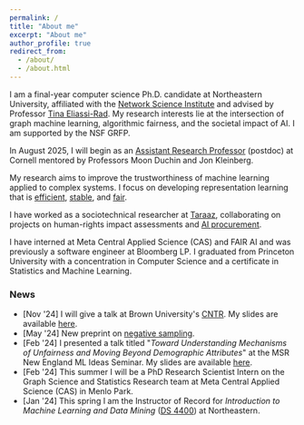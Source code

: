 ```yaml
---
permalink: /
title: "About me"
excerpt: "About me"
author_profile: true
redirect_from: 
  - /about/
  - /about.html
---
```


I am a final-year computer science Ph.D. candidate at Northeastern University, affiliated with the [Network Science Institute](https://www.networkscienceinstitute.org/) and advised by Professor [Tina Eliassi-Rad](http://eliassi.org/). 
My research interests lie at the intersection of graph machine learning, algorithmic fairness, and the societal impact of AI. I am supported by the NSF GRFP.

In August 2025, I will begin as an [Assistant Research Professor](https://datasciencecenter.cornell.edu/professorship-program/) (postdoc) at Cornell mentored by Professors Moon Duchin and Jon Kleinberg.

My research aims to improve the trustworthiness of machine learning applied to complex systems. I focus on developing representation learning that is [efficient](https://arxiv.org/abs/2405.00172), [stable](https://dliu18.github.io/files/papers/stable/stable-Main-SDM-23.pdf), and [fair](https://arxiv.org/abs/2310.09687). 

I have worked as a sociotechnical researcher at [Taraaz](https://taraazresearch.org/), collaborating on projects on human-rights impact assessments and [AI procurement](https://www.fordfoundation.org/work/learning/research-reports/a-guiding-framework-to-vetting-public-sector-technology-vendors/).

I have interned at Meta Central Applied Science (CAS) and FAIR AI and was previously a software engineer at Bloomberg LP. I graduated from Princeton University with a concentration in Computer Science and a certificate in Statistics and Machine Learning.  

### News

* [Nov '24] I will give a talk at Brown University's [CNTR](https://cntr.brown.edu/). My slides are available [here](/files/talks/11-7-24-Brown-CNTR.pdf).
* [May '24] New preprint on [negative sampling](https://arxiv.org/abs/2405.00172).
* [Feb '24] I presented a talk titled "_Toward Understanding Mechanisms of Unfairness and Moving Beyond Demographic Attributes_" at the MSR New England ML Ideas Seminar. My slides are available [here](/files/talks/MSR-NE-ML-Ideas.pdf).
* [Feb '24] This summer I will be a PhD Research Scientist Intern on the Graph Science and Statistics Research team at Meta Central Applied Science (CAS) in Menlo Park.
* [Jan '24] This spring I am the Instructor of Record for _Introduction to Machine Learning and Data Mining_ ([DS 4400](/teaching/ds4400spr24)) at Northeastern. 